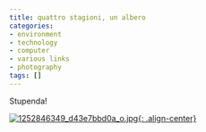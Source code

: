 ```yaml
---
title: quattro stagioni, un albero
categories:
- environment
- technology
- computer
- various links
- photography
tags: []
---
```

Stupenda!  

[![1252846349_d43e7bbd0a_o.jpg]({{site.url}}/images/1252846349_d43e7bbd0a_o.jpg){: .align-center}](http://www.flickr.com/photos/28038268@N00/1252846349/ "http://www.flickr.com/photos/28038268@N00/1252846349/" )

